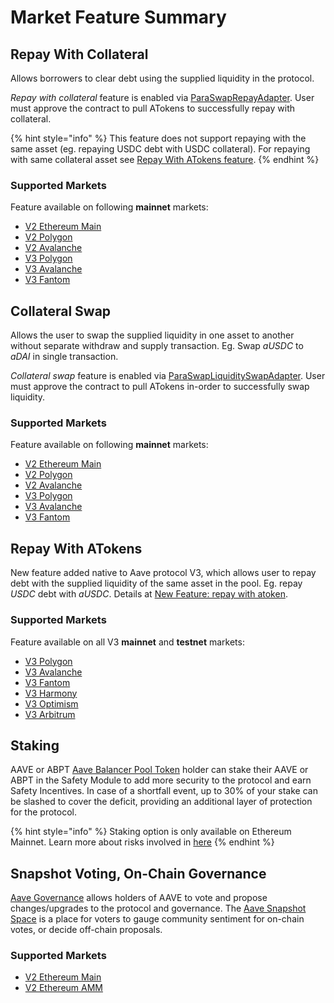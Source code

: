 # Market Feature Summary

## Repay With Collateral
Allows borrowers to clear debt using the supplied liquidity in the protocol.

_Repay with collateral_ feature is enabled via [ParaSwapRepayAdapter](https://github.com/aave/aave-v3-periphery/blob/master/contracts/adapters/paraswap/ParaSwapRepayAdapter.sol). User must approve the contract to pull ATokens to successfully repay with collateral. 

{% hint style="info" %}
This feature does not support repaying with the same asset (eg. repaying USDC debt with USDC collateral). For repaying with same collateral asset see [Repay With ATokens feature](#repay-with-atokens).
{% endhint %}

### Supported Markets
Feature available on following **mainnet** markets:
- [V2 Ethereum Main](https://docs.aave.com/developers/v/2.0/deployed-contracts/deployed-contracts)
- [V2 Polygon](https://docs.aave.com/developers/v/2.0/deployed-contracts/matic-polygon-market)
- [V2 Avalanche](https://docs.aave.com/developers/v/2.0/deployed-contracts/avalanche-market)
- [V3 Polygon](./deployed-contracts/v3-mainnet/polygon.md)
- [V3 Avalanche](./deployed-contracts/v3-mainnet/avalanche.md)
- [V3 Fantom](./deployed-contracts/v3-mainnet/fantom.md)

## Collateral Swap
Allows the user to swap the supplied liquidity in one asset to another without separate withdraw and supply transaction. Eg. Swap _aUSDC_ to _aDAI_ in single transaction.

_Collateral swap_ feature is enabled via [ParaSwapLiquiditySwapAdapter](https://github.com/aave/aave-v3-periphery/blob/master/contracts/adapters/paraswap/ParaSwapLiquiditySwapAdapter.sol). User must approve the contract to pull ATokens in-order to successfully swap liquidity.

### Supported Markets
Feature available on following **mainnet** markets:
- [V2 Ethereum Main](https://docs.aave.com/developers/v/2.0/deployed-contracts/deployed-contracts)
- [V2 Polygon](https://docs.aave.com/developers/v/2.0/deployed-contracts/matic-polygon-market)
- [V2 Avalanche](https://docs.aave.com/developers/v/2.0/deployed-contracts/avalanche-market)
- [V3 Polygon](./deployed-contracts/v3-mainnet/polygon.md)
- [V3 Avalanche](./deployed-contracts/v3-mainnet/avalanche.md)
- [V3 Fantom](./deployed-contracts/v3-mainnet/fantom.md)

## Repay With ATokens
New feature added native to Aave protocol V3, which allows user to repay debt with the supplied liquidity of the same asset in the pool. Eg. repay _USDC_ debt with _aUSDC_. Details at [New Feature: repay with atoken](./whats-new/repay-with-atokens.md).

### Supported Markets
Feature available on all V3 **mainnet** and **testnet** markets:
- [V3 Polygon](./deployed-contracts/v3-mainnet/polygon.md)
- [V3 Avalanche](./deployed-contracts/v3-mainnet/avalanche.md)
- [V3 Fantom](./deployed-contracts/v3-mainnet/fantom.md)
- [V3 Harmony](./deployed-contracts/v3-mainnet/harmony.md)
- [V3 Optimism](./deployed-contracts/v3-mainnet/optimism.md)
- [V3 Arbitrum](./deployed-contracts/v3-mainnet/arbitrum.md)

## Staking
AAVE or ABPT [Aave Balancer Pool Token](https://pools.balancer.exchange/#/pool/0xc697051d1c6296c24ae3bcef39aca743861d9a81/about) holder can stake their AAVE or ABPT in the Safety Module to add more security to the protocol and earn Safety Incentives. In case of a shortfall event, up to 30% of your stake can be slashed to cover the deficit, providing an additional layer of protection for the protocol.

{% hint style="info" %}
Staking option is only available on Ethereum Mainnet. Learn more about risks involved in [here](https://docs.aave.com/faq/migration-and-staking)
{% endhint %}

## Snapshot Voting, On-Chain Governance
[Aave Governance](https://docs.aave.com/developers/v/2.0/protocol-governance/governance) allows holders of AAVE to vote and propose changes/upgrades to the protocol and governance.
The [Aave Snapshot Space](https://snapshot.org/#/aave.eth) is a place for voters to gauge community sentiment for on-chain votes, or decide off-chain proposals.

### Supported Markets

- [V2 Ethereum Main](https://docs.aave.com/developers/v/2.0/deployed-contracts/deployed-contracts)
- [V2 Ethereum AMM](https://docs.aave.com/developers/v/2.0/deployed-contracts/amm-market)